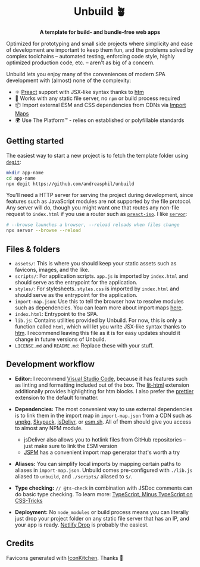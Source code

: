 <h1 align="center">
  Unbuild 🪴
</h1>

<p align="center">
  <strong>A template for build- and bundle-free web apps</strong>
</p>

Optimized for prototyping and small side projects where simplicity and ease of development are important to keep them fun, and the problems solved by complex toolchains – automated testing, enforcing code style, highly optimized production code, etc. – aren't as big of a concern.

Unbuild lets you enjoy many of the conveniences of modern SPA development with (almost) none of the complexity:

- ⚛️ [Preact](https://preactjs.com) support with JSX-like syntax thanks to [htm](https://github.com/developit/htm)
- 🚀 Works with any static file server, no `npm` or build process required
- 📦 Import external ESM and CSS dependencies from CDNs via [Import Maps](https://github.com/WICG/import-maps)
- 🌍 Use The Platform™ - relies on established or polyfillable standards

## Getting started

The easiest way to start a new project is to fetch the template folder using [`degit`](https://github.com/Rich-Harris/degit):

```sh
mkdir app-name
cd app-name
npx degit https://github.com/andreasphil/unbuild
```

You'll need a HTTP server for serving the project during development, since features such as JavaScript modules are not supported by the file protocol. Any server will do, though you might want one that routes any non-file request to `index.html` if you use a router such as [`preact-iso`](https://github.com/preactjs/wmr/tree/main/packages/preact-iso). I like [`servor`](https://github.com/lukejacksonn/servor):

```sh
# --browse launches a browser, --reload reloads when files change
npx servor --browse --reload
```

## Files & folders

- `assets/`: This is where you should keep your static assets such as favicons, images, and the like.
- `scripts/`: For application scripts. `app.js` is imported by `index.html` and should serve as the entrypoint for the application.
- `styles/`: For stylesheets. `styles.css` is imported by `index.html` and should serve as the entrypoint for the application.
- `import-map.json`: Use this to tell the browser how to resolve modules such as dependencies. You can learn more about import maps [here](https://developer.mozilla.org/en-US/docs/Web/JavaScript/Guide/Modules#importing_modules_using_import_maps).
- `index.html`: Entrypoint to the SPA.
- `lib.js`: Contains utilities provided by Unbuild. For now, this is only a function called `html`, which will let you write JSX-like syntax thanks to [htm](https://github.com/developit/htm). I recommend leaving this file as it is for easy updates should it change in future versions of Unbuild.
- `LICENSE.md` and `README.md`: Replace these with your stuff.

## Development workflow

- **Editor:** I recommend [Visual Studio Code](https://code.visualstudio.com), because it has features such as linting and formatting included out of the box. The [lit-html](https://marketplace.visualstudio.com/items?itemName=bierner.lit-html) extension additionally provides highlighting for htm blocks. I also prefer the [prettier](https://marketplace.visualstudio.com/items?itemName=esbenp.prettier-vscode) extension to the default formatter.

- **Dependencies:** The most convenient way to use external dependencies is to link them in the import map in `import-map.json` from a CDN such as [unpkg](https://unpkg.com), [Skypack](https://www.skypack.dev), [jsDelivr](https://www.jsdelivr.com), or [esm.sh](https://esm.sh). All of them should give you access to almost any NPM module.

  - jsDeliver also allows you to hotlink files from GitHub repositories – just make sure to link the ESM version
  - [JSPM](https://generator.jspm.io) has a convenient import map generator that's worth a try

- **Aliases:** You can simplify local imports by mapping certain paths to aliases in `import-map.json`. Unbuild comes pre-configured with `./lib.js` aliased to `unbuild`, and `./scripts/` aliased to `$/`.

- **Type checking:** `// @ts-check` in combination with JSDoc comments can do basic type checking. To learn more: [TypeScript, Minus TypeScript on CSS-Tricks](https://css-tricks.com/typescript-minus-typescript/)

- **Deployment:** No `node_modules` or build process means you can literally just drop your project folder on any static file server that has an IP, and your app is ready. [Netlify Drop](http://app.netlify.com/drop) is probably the easiest.

## Credits

Favicons generated with [IconKitchen](https://icon.kitchen/). Thanks 🙏
